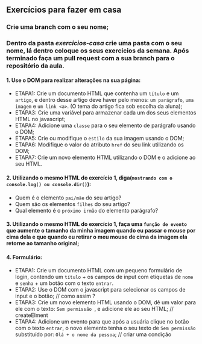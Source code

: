 ## Exercícios para fazer em casa

### Crie uma branch com o seu nome; 
### Dentro da pasta *exercicios-casa* crie uma pasta com o seu nome, lá dentro coloque os seus exercicios da semana. Após terminado faça um pull request com a sua branch para o repositório da aula. 


#### 1. Use o DOM para realizar alterações na sua página:
- ETAPA1: Crie um documento HTML que contenha um `título` e um `artigo`, e dentro desse artigo deve haver pelo menos: `um parágrafo`, `uma imagem` e `um link <a>`. (O tema do artigo fica sob escolha da aluna); 
- ETAPA3: Crie uma variável para armazenar cada um dos seus elementos HTML no javascript;
- ETAPA4: Adicione uma `classe` para o seu elemento de parágrafo usando o DOM;
- ETAPA5: Crie ou modifique o `estilo` da sua imagem usando o DOM;     
- ETAPA6: Modifique o valor do atributo `href` do seu link utilizando os DOM;
- ETAPA7: Crie um novo elemento HTML utilizando o DOM e o adicione ao seu HTML. 


#### 2. Utilizando o mesmo HTML do exercício 1, diga(`mostrando com o console.log() ou console.dir()`): 
- Quem é o elemento `pai/mãe` do seu artigo? 
- Quem são os elementos `filhes` do seu artigo? 
- Qual elemento é o `próximo irmão` do elemento parágrafo?

#### 3. Utilizando o mesmo HTML do exercício 1, faça uma `função de evento` que aumente o tamanho da minha imagem quando eu passar o mouse por cima dela e que quando eu retirar o meu mouse de cima da imagem ela retorne ao tamanho original;

#### 4. Formulário: 
- ETAPA1: Crie um documento HTML com um pequeno formulário de login, contendo um `título` + os campos de input com etiquetas de `nome` e `senha` + um botão com o texto `entrar`.
- ETAPA2: Use o DOM com o javascript para selecionar os campos de input e o botão; // como assim ? 
- ETAPA3: Crie um novo elemento HTML usando o DOM, dê um valor para ele com o texto: `Sem permissão `, e adicione ele ao seu HTML; // createElment
- ETAPA4: Adicione um evento para que após a usuária clique no botão com o texto  `entrar`, o novo elemento tenha o seu texto de `Sem permissão` substituído por: `Olá + o nome da pessoa`; // criar uma condição
 